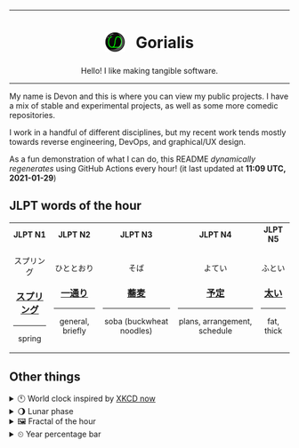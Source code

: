 ***

<h1 align="center">
<sub>
    <img src="readme/resources/avatar.png" height="36">
</sub>
&nbsp;
Gorialis
</h1>
<p align="center">
Hello! I like making tangible software.
</p>

***

My name is Devon and this is where you can view my public projects. I have a mix of stable and experimental projects, as well as some more comedic repositories.

I work in a handful of different disciplines, but my recent work tends mostly towards reverse engineering, DevOps, and graphical/UX design.

As a fun demonstration of what I can do, this README *dynamically regenerates* using GitHub Actions every hour! (it last updated at **11:09 UTC, 2021-01-29**)

<h2>JLPT words of the hour</h2>
<table>
    <tr>
        <th>JLPT N1</th>
        <th>JLPT N2</th>
        <th>JLPT N3</th>
        <th>JLPT N4</th>
        <th>JLPT N5</th>
    </tr>
    <tr>
        <td>
            <p align="center">スプリング</p>
            <h3 align="center"><b><a href="https://jisho.org/search/%E3%82%B9%E3%83%97%E3%83%AA%E3%83%B3%E3%82%B0">スプリング</a></b></h3>
            <hr>
            <p align="center">spring</p>
        </td>
        <td>
            <p align="center">ひととおり</p>
            <h3 align="center"><b><a href="https://jisho.org/search/%E4%B8%80%E9%80%9A%E3%82%8A">一通り</a></b></h3>
            <hr>
            <p align="center">general,<wbr> briefly</p>
        </td>
        <td>
            <p align="center">そば</p>
            <h3 align="center"><b><a href="https://jisho.org/search/%E8%95%8E%E9%BA%A6">蕎麦</a></b></h3>
            <hr>
            <p align="center">soba (buckwheat noodles)</p>
        </td>
        <td>
            <p align="center">よてい</p>
            <h3 align="center"><b><a href="https://jisho.org/search/%E4%BA%88%E5%AE%9A">予定</a></b></h3>
            <hr>
            <p align="center">plans,<wbr> arrangement,<wbr> schedule</p>
        </td>
        <td>
            <p align="center">ふとい</p>
            <h3 align="center"><b><a href="https://jisho.org/search/%E5%A4%AA%E3%81%84">太い</a></b></h3>
            <hr>
            <p align="center">fat,<wbr> thick</p>
        </td>
    </tr>
</table>

<h2>Other things</h2>
<details>
<summary>🕚  World clock inspired by <a href="https://xkcd.com/now">XKCD now</a></summary>

> <img src="generated/now.png" width="512">

</details>
<details>
<summary>🌖 Lunar phase</summary>

The moon is approximately 57.09% through its phase (Waning Gibbous).

</details>
<details>
<summary>&#x1f5bc; Fractal of the hour</summary>

> <img src="generated/fractal.png" width="512">

</details>
<details>
<summary>&#x23f2; Year percentage bar</summary>
<pre><code>2021 [█▁▁▁▁▁▁▁▁▁▁▁▁▁▁▁▁▁▁▁] 7.80%</code></pre>
</details>
